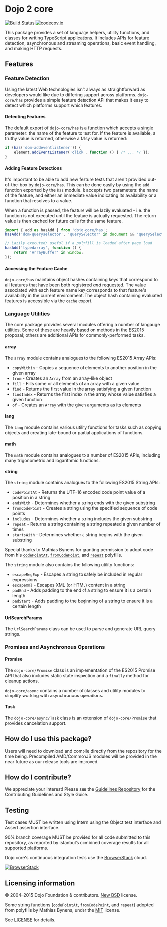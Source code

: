 # Dojo 2 core

[![Build Status](https://travis-ci.org/dojo/core.svg?branch=coverage)](https://travis-ci.org/dojo/core)
[![codecov.io](http://codecov.io/github/dojo/core/coverage.svg?branch=master)](http://codecov.io/github/dojo/core?branch=master)

This package provides a set of language helpers, utility functions, and classes for writing TypeScript applications.
It includes APIs for feature detection, asynchronous and streaming operations, basic event handling,
and making HTTP requests.

## Features

### Feature Detection

Using the latest Web technologies isn't always as straightforward as developers would like due to differing support
across platforms. `dojo-core/has` provides a simple feature detection API that makes it easy to detect which platforms
support which features.

#### Detecting Features

The default export of `dojo-core/has` is a function which accepts a single parameter: the name of the feature to test for.
If the feature is available, a truthy value is returned, otherwise a falsy value is returned:

```ts
if (has('dom-addeventlistener')) {
    element.addEventListener('click', function () { /* ... */ });
}
```

#### Adding Feature Detections

It's important to be able to add new feature tests that aren't provided out-of-the-box by `dojo-core/has`.
This can be done easily by using the `add` function exported by the `has` module. It accepts two parameters:
the name of the feature, and either an immediate value indicating its availability or a function that resolves to a
value.

When a function is passed, the feature will be lazily evaluated - i.e. the function is not executed until the feature is
actually requested. The return value is then cached for future calls for the same feature.

```ts
import { add as hasAdd } from 'dojo-core/has';
hasAdd('dom-queryselector', 'querySelector' in document && 'querySelectorAll' in document);

// Lazily executed; useful if a polyfill is loaded after page load
hasAdd('typedarray', function () {
    return 'ArrayBuffer' in window;
});
```

#### Accessing the Feature Cache

`dojo-core/has` maintains object hashes containing keys that correspond to all features that have been both
registered _and_ requested. The value associated with each feature name key corresponds to that feature's availability
in the current environment. The object hash containing evaluated features is accessible via the `cache` export.

### Language Utilities

The core package provides several modules offering a number of langauge utilities.  Some of these are heavily based
on methods in the ES2015 proposal; others are additional APIs for commonly-performed tasks.

#### array

The `array` module contains analogues to the following ES2015 Array APIs:

* `copyWithin` - Copies a sequence of elements to another position in the given array
* `from` - Creates an `Array` from an array-like object
* `fill` - Fills some or all elements of an array with a given value
* `find` - Returns the first value in the array satisfying a given function
* `findIndex` - Returns the first index in the array whose value satisfies a given function
* `of` - Creates an `Array` with the given arguments as its elements

#### lang

The `lang` module contains various utility functions for tasks such as copying objects and creating late-bound
or partial applications of functions.

#### math

The `math` module contains analogues to a number of ES2015 APIs, including many trigonometric and logarithmic
functions.

#### string

The `string` module contains analogues to the following ES2015 String APIs:

* `codePointAt` - Returns the UTF-16 encoded code point value of a position in a string
* `endsWith` - Determines whether a string ends with the given substring
* `fromCodePoint` - Creates a string using the specified sequence of code points
* `includes` - Determines whether a string includes the given substring
* `repeat` - Returns a string containing a string repeated a given number of times
* `startsWith` - Determines whether a string begins with the given substring

Special thanks to Mathias Bynens for granting permission to adopt code from his
[`codePointAt`](https://github.com/mathiasbynens/String.prototype.codePointAt),
[`fromCodePoint`](https://github.com/mathiasbynens/String.fromCodePoint), and
[`repeat`](https://github.com/mathiasbynens/String.prototype.repeat) polyfills.

The `string` module also contains the following utility functions:

* `escapeRegExp` - Escapes a string to safely be included in regular expressions
* `escapeXml` - Escapes XML (or HTML) content in a string
* `padEnd` - Adds padding to the end of a string to ensure it is a certain length
* `padStart` - Adds padding to the beginning of a string to ensure it is a certain length

#### UrlSearchParams

The `UrlSearchParams` class can be used to parse and generate URL query strings.

### Promises and Asynchronous Operations

#### Promise

The `dojo-core/Promise` class is an implementation of the ES2015 Promise API that also includes static state inspection
and a `finally` method for cleanup actions.

`dojo-core/async` contains a number of classes and utility modules to simplify working with asynchronous operations.

#### Task

The `dojo-core/async/Task` class is an extension of `dojo-core/Promise` that provides cancelation support.

## How do I use this package?

Users will need to download and compile directly from the repository for the time being. Precompiled AMD/CommonJS modules will be provided in the near future as our release tools are improved.

## How do I contribute?

We appreciate your interest!  Please see the [Guidelines Repository](https://github.com/dojo/guidelines#readme) for the
Contributing Guidelines and Style Guide.

## Testing

Test cases MUST be written using Intern using the Object test interface and Assert assertion interface.

90% branch coverage MUST be provided for all code submitted to this repository, as reported by istanbul’s combined coverage results for all supported platforms.

Dojo core's continuous integration tests use the [BrowserStack](http://www.browserstack.com) cloud.

[![BrowserStack](resources/BrowserStackLogo.png)](http://www.browserstack.com)

## Licensing information

© 2004–2015 Dojo Foundation & contributors. [New BSD](http://opensource.org/licenses/BSD-3-Clause) license.

Some string functions (`codePointAt`, `fromCodePoint`, and `repeat`) adopted from polyfills by Mathias Bynens,
under the [MIT](http://opensource.org/licenses/MIT) license.

See [LICENSE](LICENSE) for details.
